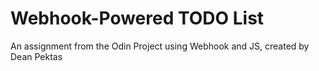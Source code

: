 # Webhook-Powered TODO List
An assignment from the Odin Project using Webhook and JS, created by Dean Pektas